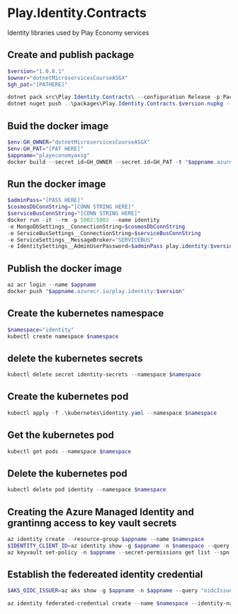 # Play.Identity.Contracts
Identity libraries used by Play Economy services

## Create and publish package
```powershell
$version="1.0.8.1"
$owner="dotnetMicroservicesCourseASGX"
$gh_pat="[PATHERE]"

dotnet pack src\Play.Identity.Contracts\ --configuration Release -p:PackageVersion=$version -p:RepositoryUrl=https://github.com/$owner/Play.Identity -o ..\packages.
dotnet nuget push ..\packages\Play.Identity.Contracts.$version.nupkg --api-key $gh_pat --source "github"
```

## Buid the docker image
```powershell
$env:GH_OWNER="dotnetMicroservicesCourseASGX"
$env:GH_PAT="[PAT HERE]"
$appname="playeconomyaxsg"
docker build --secret id=GH_OWNER --secret id=GH_PAT -t "$appname.azurecr.io/play.identity:$version" .
```

## Run the docker image
```powershell
$adminPass="[PASS HERE]"
$cosmosDbConnString="[CONN STRING HERE]"
$serviceBusConnString="[CONN STRING HERE]"
docker run -it --rm -p 5002:5002 --name identity 
-e MongoDbSettings__ConnectionString=$cosmosDbConnString 
-e ServiceBusSettings__ConnectionString=$serviceBusConnString 
-e ServiceSettings__MessageBroker="SERVICEBUS" 
-e IdentitySettings__AdminUserPassword=$adminPass play.identity:$version
```

## Publish the docker image
```powershell
az acr login --name $appname
docker push "$appname.azurecr.io/play.identity:$version"
```
## Create the kubernetes namespace
```powershell
$namespace="identity"
kubectl create namespace $namespace
```

## delete the kubernetes secrets
```powershell
kubectl delete secret identity-secrets --namespace $namespace
```
## Create the kubernetes pod
```powershell
kubectl apply -f .\kubernetes\identity.yaml --namespace $namespace
```

## Get the kubernetes pod
```powershell
kubectl get pods --namespace $namespace
```

## Delete the kubernetes pod
```powershell
kubectl delete pod identity --namespace $namespace
```

<!-- # Creating the Azure Managed Identity and grantinng access to key vault secrets
```powershell
az identity create --resource-group $appname --name $namespace
$IDENTITY_CLIENT_ID=az identity show -g $appname -n $namespace --query clientId -otsv
# az keyvault set-policy -n $appname --secret-permissions get list --spn $IDENTITY_CLIENT_ID

# Get the principal ID of the managed identity
$IDENTITY_PRINCIPAL_ID = az identity show -g $appname -n $namespace --query principalId -otsv

# Get the Key Vault ID
$KEYVAULT_ID = az keyvault show --name $appname --query id -otsv

# Assign the "Key Vault Secrets User" role to the managed identity
az role assignment create --role "Key Vault Secrets User" --assignee $IDENTITY_PRINCIPAL_ID --scope $KEYVAULT_ID
``` -->

## Creating the Azure Managed Identity and grantinng access to key vault secrets
```powershell 
az identity create --resource-group $appname --name $namespace
$IDENTITY_CLIENT_ID=az identity show -g $appname -n $namespace --query clientId -otsv
az keyvault set-policy -n $appname --secret-permissions get list --spn $IDENTITY_CLIENT_ID

``` 

## Establish the federeated identity credential
```powershell
$AKS_OIDC_ISSUER=az aks show -g $appname -n $appname --query "oidcIssuerProfile.issuerUrl" -otsv

az identity federated-credential create --name $namespace --identity-name $namespace --resource-group $appname --issuer $AKS_OIDC_ISSUER --subject "system:serviceaccount:${namespace}:${namespace}-serviceaccount" 
```
